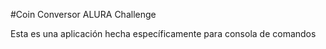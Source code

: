#Coin Conversor ALURA Challenge

<p>
  Esta es una aplicación hecha específicamente para consola de comandos
</p>

###
